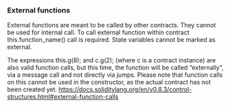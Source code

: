 ### External functions
External functions are meant to be called by other contracts. They cannot be used for internal call. To call external function within contract this.function_name() call is required. State variables cannot be marked as external.

The expressions this.g(8); and c.g(2); (where c is a contract instance) are also valid function calls, but this time, the function will be called “externally”, via a message call and not directly via jumps. Please note that function calls on this cannot be used in the constructor, as the actual contract has not been created yet.
https://docs.soliditylang.org/en/v0.8.3/control-structures.html#external-function-calls